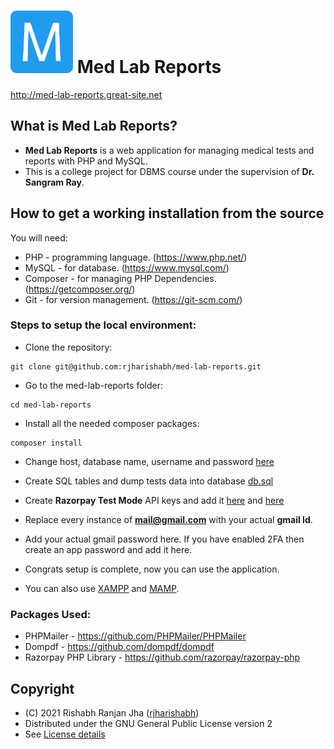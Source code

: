 # <img src='imgs/icons/logo.png' height='100' width='100'> Med Lab Reports
http://med-lab-reports.great-site.net

## What is Med Lab Reports?
* **Med Lab Reports** is a web application for managing medical tests and reports with PHP and MySQL.
* This is a college project for DBMS course under the supervision of **Dr. Sangram Ray**.

## How to get a working installation from the source
You will need:
* PHP - programming language. (https://www.php.net/)
* MySQL - for database. (https://www.mysql.com/)
* Composer - for managing PHP Dependencies. (https://getcomposer.org/)
* Git - for version management. (https://git-scm.com/)

### Steps to setup the local environment:
* Clone the repository:
```
git clone git@github.com:rjharishabh/med-lab-reports.git
```

* Go to the med-lab-reports folder:
```
cd med-lab-reports
```

* Install all the needed composer packages:
```
composer install
```

* Change host, database name, username and password [here](https://github.com/rjharishabh/med-lab-reports/blob/a36a3dbb6e62f0fe466bf5483f4be062b71896b4/db/connect_db.php#L2)

* Create SQL tables and dump tests data into database [db.sql](https://github.com/rjharishabh/med-lab-reports/blob/a36a3dbb6e62f0fe466bf5483f4be062b71896b4/sql/db.sql#L1-L55)

* Create **Razorpay Test Mode**  API keys and add it [here](https://github.com/rjharishabh/med-lab-reports/blob/a36a3dbb6e62f0fe466bf5483f4be062b71896b4/checkout.php#L19-L20) and [here](https://github.com/rjharishabh/med-lab-reports/blob/a36a3dbb6e62f0fe466bf5483f4be062b71896b4/db/payment-completed.php#L14-L15)

* Replace every instance of **mail@gmail.com** with your actual **gmail Id**.

* Add your actual gmail password here. If you have enabled 2FA then create an app password and add it here.
* Congrats setup is complete, now you can use the application.

* You can also use [XAMPP](https://www.apachefriends.org/index.html) and [MAMP](https://www.mamp.info/en/windows/).

### Packages Used:
* PHPMailer - https://github.com/PHPMailer/PHPMailer
* Dompdf - https://github.com/dompdf/dompdf
* Razorpay PHP Library - https://github.com/razorpay/razorpay-php

## Copyright
* (C) 2021 Rishabh Ranjan Jha ([rjharishabh](https://github.com/rjharishabh))
* Distributed under the GNU General Public License version 2
* See [License details](https://github.com/rjharishabh/med-lab-reports/blob/a36a3dbb6e62f0fe466bf5483f4be062b71896b4/LICENSE#L1)
